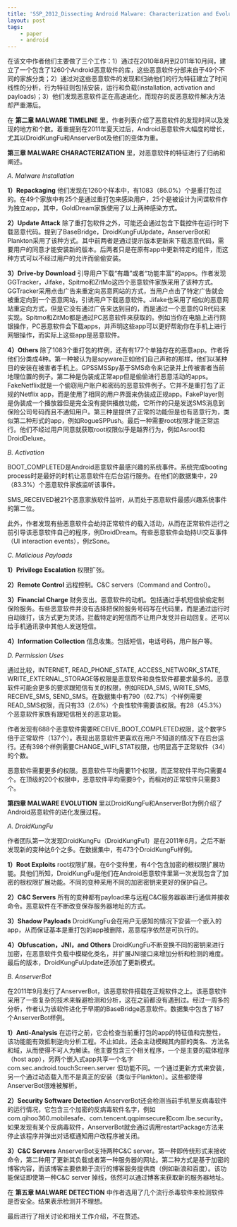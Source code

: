 ```yaml
---
title: 'SSP_2012_Dissecting Android Malware: Characterization and Evolution'
layout: post
tags:
    - paper
    - android
---
```


在该文中作者他们主要做了三个工作：1）通过在2010年8月到2011年10月间，建立了一个包含了1260个Android恶意软件的库，这些恶意软件分部来自于49个不同的家族分类；2）通过对这些恶意软件的发现和归纳他们的行为特征建立了时间线性的分析，行为特征则包括安装，运行和负载(installation, activation and payloads)；3）他们发现恶意软件正在高速进化，而现存的反恶意软件解决方法却严重滞后。

在 **第二章 MALWARE TIMELINE** 里，作者列表介绍了恶意软件的发现时间以及发现的地方和个数。着重提到在2011年夏天过后，Android恶意软件大幅度的增长，尤其以DroidKungFu和AnserverBot及他们的变体为重。

**第三章 MALWARE CHARACTERIZATION** 里，对恶意软件的特征进行了归纳和阐述。

_A. Malware Installation_

**1）Repackaging** 他们发现在1260个样本中，有1083（86.0%）个是重打包过的。在49个家族中有25个是通过重打包来感染用户，25个是被设计为间谍软件作为独立app，其中，GoldDream家族使用了以上两种感染方式。

**2）Update Attack** 除了重打包软件之外，可能还会通过包含下载控件在运行时下载恶意代码。提到了BaseBridge，DroidKungFuUpdate，AnserverBot和Plankton采用了该种方式。其中前两者是通过提示版本更新来下载恶意代码，需要用户的同意才能安装新的版本。后两者只是在原有app中更新特定的组件，而这种方式可以不经过用户的允许而偷偷安装。

**3）Drive-by Download** 引导用户下载“有趣”或者“功能丰富”的apps。作者发现GGTracker，Jifake，Spitmo和ZitMo这四个恶意软件家族采用了该种方式。GGTracker采用点击广告来重定向恶意网站的方式，当用户点击了特定广告就会被重定向到一个恶意网站，引诱用户下载恶意软件。Jifake也采用了相似的恶意网站重定向方式，但是它没有通过广告来达到目的，而是通过一个恶意的QR代码来实现。Spitmo和ZitMo都是通过PC恶意软件来获取的。例如当你在电脑上进行网银操作，PC恶意软件会下载apps，并声明这些app可以更好帮助你在手机上进行网银操作，而实际上这些app是恶意软件。

**4）Others** 除了1083个重打包的样例，还有有177个单独存在的恶意app。作者将他们分类成4种。第一种被认为是spyware正如他们自己声称的那样，他们以某种目的安装在被害者手机上。GPSSMSSpy基于SMS命令来记录并上传被害者当前地理位置的例子。第二种是伪装成正常app但是偷偷进行恶意活动的apps。FakeNetflix就是一个偷窃用户账户和密码的恶意软件例子。它并不是重打包了正规的Netflix app，而是使用了相同的用户界面来伪装成正规app。FakePlayer则是伪装成一个播放器但是完全没有提供播放功能，它所作的只是发送SMS消息到保险公司号码而且不通知用户。第三种是提供了正常的功能但是也有恶意行为，类似第二种形式的app，例如RogueSPPush。最后一种需要root权限才能正常运行。他们不经过用户同意就获取root权限似乎是越界行为，例如Asroot和DroidDeluxe。

_B. Activation_

BOOT_COMPLETED是Android恶意软件最感兴趣的系统事件。系统完成booting process时是最好的时机让恶意软件在后台运行服务。在他们的数据集中，29（83.3%）个恶意软件家族监听该事件。

SMS_RECEIVED被21个恶意家族软件监听，从而处于恶意软件最感兴趣系统事件的第二位。

此外，作者发现有些恶意软件会劫持正常软件的载入活动，从而在正常软件运行之前引导该恶意软件自己的程序，例DroidDream。有些恶意软件会劫持UI交互事件（UI interaction events），例zSone。

_C. Malicious Payloads_

**1）Privilege Escalation** 权限扩张。

**2）Remote Control** 远程控制。C&C servers（Command and Control）。

**3）Financial Charge** 财务支出。恶意软件的动机。包括通过手机短信偷偷定制保险服务。有些恶意软件并没有选择把保险服务号码写在代码里，而是通过运行时自动拨打，该方式更为灵活。拦截特定的短信而不让用户发觉并自动回复。还可以给手机通讯录中其他人发送短信。

**4）Information Collection** 信息收集。包括短信，电话号码，用户账户等。

_D. Permission Uses_

通过比较，INTERNET, READ_PHONE_STATE, ACCESS_NETWORK_STATE, WRITE_EXTERNAL_STORAGE等权限是恶意软件和良性软件都要求最多的。恶意软件可能会更多的要求跟短信有关的权限，例如REDA_SMS, WRITE_SMS, RECEIVE_SMS, SEND_SMS。在数据集中有790（62.7%）个样例需要READ_SMS权限，而只有33（2.6%）个良性软件需要该权限。有28（45.3%）个恶意软件家族有跟短信相关的恶意功能。

作者发现有688个恶意软件需要RECEIVE_BOOT_COMPLETED权限，这个数字5倍于正常软件（137个）。表现出恶意软件更喜欢在用户不知道的情况下在后台运行。还有398个样例需要CHANGE_WIFI_STAT权限，也明显高于正常软件（34）的个数。

恶意软件需要更多的权限。恶意软件平均需要11个权限，而正常软件平均只需要4个。在顶级的20个权限中，恶意软件平均需要9个，而相对的正常软件只需要3个。

**第四章 MALWARE EVOLUTION** 里以DroidKungFu和AnserverBot为例介绍了Android恶意软件的进化发展过程。

_A. DroidKungFu_

作者团队第一次发现DroidKungFu（DroidKungFu1）是在2011年6月。之后不断发现新的变种达6个之多。在数据集中，有473个DroidKungFu样例。

**1）Root Exploits** root权限扩展。在6个变种里，有4个包含加密的根权限扩展功能。具他们所知，DroidKungFu是他们在Android恶意软件里第一次发现包含了加密的根权限扩展功能。不同的变种采用不同的加密密钥来更好的保护自己。

**2）C&C Servers**  所有的变种都有payload来与远程C&C服务器器进行通信并接收命令。恶意软件在不断改变保存服务器地址的方式。

**3）Shadow Payloads** DroidKungFu会在用户无感知的情况下安装一个嵌入的app，从而保证基本是重打包的app被删除，恶意程序依然是可执行的。

**4）Obfuscation，JNI，and Others** DroidKungFu不断变换不同的密钥来进行加密，在恶意软件负载中模糊化类名，并扩展JNI接口来增加分析和检测的难度。最后的版本，DroidKungFuUpdate还添加了更新模式。

_B. AnserverBot_

在2011年9月发行了AnserverBot，该恶意软件搭载在正规软件之上。该恶意软件采用了一些复杂的技术来躲避检测和分析，这在之前都没有遇到过。经过一周多的分析，作者认为该软件进化于早期的BaseBridge恶意软件。数据集中包含了187个AnserverBot样例。

**1）Anti-Analysis** 在运行之前，它会检查当前重打包的app的特征值和完整性，该功能能有效抵制逆向分析工程。不止如此，还会主动模糊其内部的类名、方法名和域，从而使得不可人为解读。他主要包含三个相关程序，一个是主要的载体程序（host app），另两个嵌入式app共享一个名字 com.sec.android.touchScreen.server 但功能不同。一个通过更新方式来安装，另一个通过动态载入而不是真正的安装（类似于Plankton）。这些都使得AnserverBot很难被解析。

**2）Security Software Detection** AnserverBot还会检测当前手机里反病毒软件的运行情况，它包含三个加密的反病毒软件名字，例如 com.qihoo360.mobilesafe、com.tencent.qqpimsecure和com.lbe.security。如果发现有某个反病毒软件，AnserverBot就会通过调用restartPackage方法来停止该程序并弹出对话框通知用户改程序被关闭。

**3）C&C Servers** AnserverBot支持两种C&C server。第一种即传统形式来接收命令，第二种用了更新其负载或者第一种服务器的网址。第二种方式是基于加密的博客内容，而该博客主要依赖于流行的博客服务提供商（例如新浪和百度）。该功能保证即使第一种C&C server 掉线，依然可以通过博客来获取新的服务器地址。

在 **第五章 MALWARE DETECTION** 中作者选用了几个流行杀毒软件来检测软件是否安全。结果表示检测并不理想。

最后进行了相关讨论和相关工作介绍，不在赘述。




